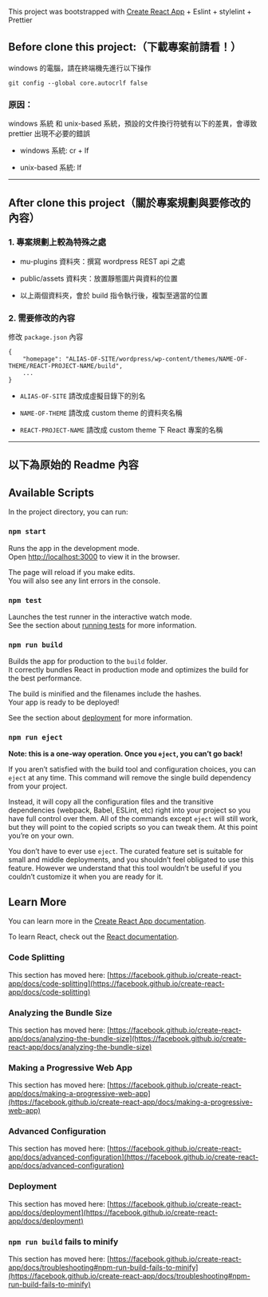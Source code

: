 This project was bootstrapped with [Create React App](https://github.com/facebook/create-react-app) + Eslint + stylelint + Prettier

## Before clone this project:（下載專案前請看！）

windows 的電腦，請在終端機先進行以下操作

`git config --global core.autocrlf false`

### 原因：

windows 系統 和 unix-based 系統，預設的文件換行符號有以下的差異，會導致 prettier 出現不必要的錯誤

* windows 系統: cr + lf

* unix-based 系統: lf

---

## After clone this project（關於專案規劃與要修改的內容）

### 1. 專案規劃上較為特殊之處

* mu-plugins 資料夾：撰寫 wordpress REST api 之處

* public/assets 資料夾：放置靜態圖片與資料的位置

* 以上兩個資料夾，會於 build 指令執行後，複製至適當的位置


### 2. 需要修改的內容

修改 `package.json` 內容

```
{
    "homepage": "ALIAS-OF-SITE/wordpress/wp-content/themes/NAME-OF-THEME/REACT-PROJECT-NAME/build",
    ...
}

```

* `ALIAS-OF-SITE` 請改成虛擬目錄下的別名

* `NAME-OF-THEME` 請改成 custom theme 的資料夾名稱

* `REACT-PROJECT-NAME` 請改成 custom theme 下 React 專案的名稱

---

## 以下為原始的 Readme 內容

## Available Scripts

In the project directory, you can run:

### `npm start`

Runs the app in the development mode.\
Open [http://localhost:3000](http://localhost:3000) to view it in the browser.

The page will reload if you make edits.\
You will also see any lint errors in the console.

### `npm test`

Launches the test runner in the interactive watch mode.\
See the section about [running tests](https://facebook.github.io/create-react-app/docs/running-tests) for more information.

### `npm run build`

Builds the app for production to the `build` folder.\
It correctly bundles React in production mode and optimizes the build for the best performance.

The build is minified and the filenames include the hashes.\
Your app is ready to be deployed!

See the section about [deployment](https://facebook.github.io/create-react-app/docs/deployment) for more information.

### `npm run eject`

**Note: this is a one-way operation. Once you `eject`, you can’t go back!**

If you aren’t satisfied with the build tool and configuration choices, you can `eject` at any time. This command will remove the single build dependency from your project.

Instead, it will copy all the configuration files and the transitive dependencies (webpack, Babel, ESLint, etc) right into your project so you have full control over them. All of the commands except `eject` will still work, but they will point to the copied scripts so you can tweak them. At this point you’re on your own.

You don’t have to ever use `eject`. The curated feature set is suitable for small and middle deployments, and you shouldn’t feel obligated to use this feature. However we understand that this tool wouldn’t be useful if you couldn’t customize it when you are ready for it.

## Learn More

You can learn more in the [Create React App documentation](https://facebook.github.io/create-react-app/docs/getting-started).

To learn React, check out the [React documentation](https://reactjs.org/).

### Code Splitting

This section has moved here: [https://facebook.github.io/create-react-app/docs/code-splitting](https://facebook.github.io/create-react-app/docs/code-splitting)

### Analyzing the Bundle Size

This section has moved here: [https://facebook.github.io/create-react-app/docs/analyzing-the-bundle-size](https://facebook.github.io/create-react-app/docs/analyzing-the-bundle-size)

### Making a Progressive Web App

This section has moved here: [https://facebook.github.io/create-react-app/docs/making-a-progressive-web-app](https://facebook.github.io/create-react-app/docs/making-a-progressive-web-app)

### Advanced Configuration

This section has moved here: [https://facebook.github.io/create-react-app/docs/advanced-configuration](https://facebook.github.io/create-react-app/docs/advanced-configuration)

### Deployment

This section has moved here: [https://facebook.github.io/create-react-app/docs/deployment](https://facebook.github.io/create-react-app/docs/deployment)

### `npm run build` fails to minify

This section has moved here: [https://facebook.github.io/create-react-app/docs/troubleshooting#npm-run-build-fails-to-minify](https://facebook.github.io/create-react-app/docs/troubleshooting#npm-run-build-fails-to-minify)
